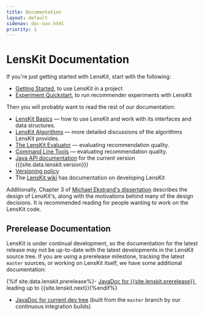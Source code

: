 ```yaml
---
title: Documentation
layout: default
sidenav: doc-nav.html
priority: 1
---
```


# LensKit Documentation

[wiki]: https://github.com/grouplens/lenskit/wiki/

If you're just getting started with LensKit, start with the following:

- [Getting Started](basics/getting-started/), to use LensKit in a project
- [Experiment Quickstart](evaluator/quickstart/), to run recommender experiments with LensKit

Then you will probably want to read the rest of our documentation:

- [LensKit Basics](basics/) — how to use LensKit and work with its interfaces and data structures.
- [LensKit Algorithms](algorithms/) — more detailed discussions of the algorithms LensKit provides.
- [The LensKit Evaluator](evaluator/) — evaluating recommendation quality.
- [Command Line Tools](cli/) — evaluating recommendation quality.
- [Java API documentation](/apidocs/) for the current version
  ({{site.data.lenskit.version}})
- [Versioning policy](versioning/)
- The [LensKit wiki](http://github.com/lenskit/lenskit/wiki) has documentation
  on developing LensKit

Additionally, Chapter 3 of [Michael Ekstrand's
dissertation](http://elehack.net/research/thesis/) describes the design of
LensKit's, along with the motivations behind many of the design decisions.  It
is recommended reading for people wanting to work on the LensKit code.

## Prerelease Documentation

LensKit is under continual development, so the documentation for the latest release may not be up-to-date with the latest developments in the LensKit source tree.  If you are using a prerelease milestone, tracking the latest `master` sources, or working on LensKit itself, we have some additional documentation:

{%if site.data.lenskit.prerelease%}- [JavaDoc for {{site.lenskit.prerelease}}](/next/apidocs/), leading up to {{site.lenskit.next}}{%endif%}
- [JavaDoc for current dev tree](/master/apidocs/) (built from the `master` branch by our continuous integration builds)
